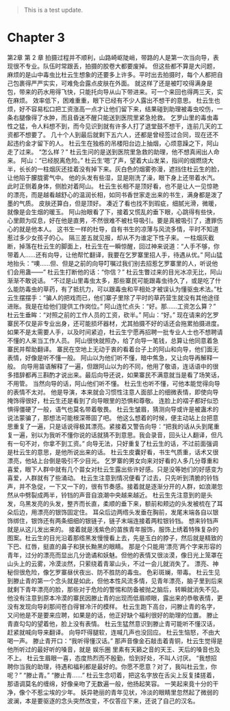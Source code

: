 > This is a test update.
# Chapter 3

第2章 第 2 章
拍摄过程并不顺利，山路崎岖陡峭，带路的人是第一次当向导，表现很不专业。队伍时常跟丢，拍摄的胶卷大都要废掉。
但这些都不算是大问题，麻烦的是山中毒虫比杜云生想象的还要多上许多。平时出去拍摄时，每个人都把自己包裹得严严实实，可难免会露点皮肤在外面。
就这样了还是被叮咬得满身是包，带来的药水用得飞快，只能托向导从山下带进来。可一个来回也得两三天，实在麻烦。
效率低下，困难重重，眼下已经有不少人露出不想干的意思。
杜云生也烦，好不容易松口把工资涨高一点才让他们留下来，结果碰到助理被毒虫咬伤，一条右腿像得了水肿，而且昏迷不醒只能送到医院里紧急抢救。
乞罗山里的毒虫毒性之猛，令人料想不到，而今见识到就有许多人打了退堂鼓不想干，连前几天的工资都不想要了。
几十个人到最后就剩下五六人，还都是曾经签过合同，现在还不起违约金才留下的人。
杜云生在独栋的吊楼阳台边上抽烟，心烦意躁之下，阿山走了过来。
“怎么样？”
杜云生问的是送到医院里急救的助理，他不想真闹出人命来。
阿山：“已经脱离危险。”
杜云生‘嗯’了声，望着大山发呆，指间的烟燃烧大半，长长的一柱烟灰还挂着没有掉下来。灰白色的烟雾弥漫，遮挡住杜云生的脸，让他陷于朦胧雾气中。
他的头发有些湿，显是刚洗了澡，眼下身上还带着水汽。此时正侧着身体，侧脸对着阿山。
杜云生长相不是顶好看，也不是让人一见惊艳的漂亮，而是越看越舒心的温润长相，如同书香世家走出来的书生，满身都是泼了墨的气质。
皮肤还算白，但是顶好。
凑近了看也找不到瑕疵，细腻光滑，微暖，就像是会生烟的暖玉。
阿山抬眼看了下，接着又慌乱的垂下眼，心跳得有些快，心里颇为叹息，好在他是直男，不然很难不被杜导吸引。要是真被吸引了，遭罪伤心的就是他本人。
这书生一样的杜导，自有书生的凉薄与风流多情，平时不知道惹过多少女孩子的心。
隔三差五就见报，却从不为谁定下性子来。
一柱烟灰截断，掉落在杜云生的脚面上，杜云生在一瞬惊醒，回过神来说道：“人手不够，你带着人……还有向导，让他帮忙翻译，我要在乞罗寨里招人手，待遇从优。”
阿山猛地抬头：“噢……但、但是之前的向导叮嘱过我们别去招惹乞罗寨里的人，听说他们会用蛊——”
杜云生打断他的话：“你信？”
杜云生瞥过来的目光冰凉无比，阿山渐渐不敢说话。
“不过是山里毒虫太多，那些寨民可能跟毒虫待久了，或是吃了什么能防毒虫的草药，有了抵抗力，可以跟毒虫和平相处才被误认为懂驱虫术法。”杜云生摆摆手：“骗人的把戏而已，他们寨子里除了平时的草药营生就没有其他途径进账。我是在给他们提供工作岗位。”
阿山连忙点头：“好。那……工资怎么算？”
杜云生垂眸：“对照之前的工作人员的工资，砍半。”
阿山：“好。”
现在请来的乞罗寨民不仅是非专业出身，还可能损坏器材，尤其拍摄不好的话还会拖累拍摄进度。
如果不是太需要人手，以及时间紧迫，杜云生宁愿再招聘一批专业人士也不想聘请不懂的人来当工作人员。
阿山很快就照办，给了向导一笔钱，总算让他同意着急寨民并帮助翻译。
寨民在空地上无动于衷的看着台子上的阿山和向导，他们面无表情，好像是听不懂一般。
阿山以为他们听不懂，暗中焦急，又让向导再解释一般。
向导用苗语解释了一遍，但跟阿山以为的不同，他用了敬语，连话语中的很多措辞都再三斟酌才说出来。最后向导还说，如果寨民不满意就当是看了场笑话，不用管。
当然向导的话，阿山他们听不懂。
杜云生也听不懂，可他本能觉得向导的表情不太对。
他是导演，本来就会习惯性注意人面部上的细微表情，即使向导掩饰得很好，杜云生还是看到了向导眼里的恐惧和尊敬。
连脸上的褶子都好似恐惧得僵硬了一般，语气也莫名带着敬畏。
杜云生皱眉，猜测向导或许是被蛊术的说法蒙骗了，那想法可能根深蒂固了吧。
他这么想着的时候，便主动站上台把意思重复了一遍，只是话说得极其漂亮。紧接着又警告向导：“把我的话从头到尾重复一遍，别以为我听不懂你说的话就猜不到意思。我会录音，回头让人翻译，但凡有一句不对，你拿不到工资。”
向导无法，只好重复了杜云生的话，不过前面强调是杜云生的意思，是他所说出来的话。
杜云生皮囊好看，书生气质重，话术又很漂亮，他站上台倒是吸引不少目光。
乞罗寨的男女向来对好看的人多几分尊重和喜爱，眼下人群中就有几个苗女对杜云生露出些许好感。只是没等她们的好感变为喜爱，人群就有了些涌动。
杜云生注意到情况便看了过去，只先听到清脆的铃铛声，并不急促，一下又一下的，很有节奏感。接着就是逐渐分开的人群，如浪潮忽然从中劈裂成两半，铃铛的声音自浪潮中央越来越近。
杜云生先注意到的是头发，乌黑发亮的头发，整齐而长直，柔顺的垂下来，额前和颊边的头发被梳在了耳朵后边，用漂亮的银饰固定住。
耳朵后边两绺头发垂在胸前，发尾末端各自以银饰绑住，银饰还有两条细细的银链子，链子末端连接着两粒银铃铛。
想来铃铛声就是从这儿发出来的。
接着就是浅紫色的苗族青年服饰，服饰上绣着特殊复杂的图案。杜云生的目光沿着那绺黑发慢慢看上去，先是玉白的脖子，然后就是精致的下巴、红唇，挺直的鼻子和狭长黝黑的眼睛。
那是个只能用‘漂亮’两个字来形容的青年，过分的漂亮而显出几分诡谲和妖魅。但他的表情又很淡漠，像日光上笼罩在山头上的云雾，冷漠淡然，只萦绕着青翠山头，不过一会儿就消失了。
漂亮、神秘但很危险，像乞罗寨昼伏夜出、防不胜防的毒虫。
色彩斑斓，带毒。
杜云生见到滕止青的第一个念头就是如此，但他本性风流多情，见青年漂亮，脑子里到后来就剩下青年漂亮的脸，那些对于危险的警惕和防备被抛之脑后，转瞬就消失不见。
他没有注意到原本冷漠的寨民因滕止青的出现而低眉顺眼，露出来的恭敬表情，更没有发现向导刹那间苍白得冒冷汗的模样。
杜云生跑下高台，问滕止青的名字，又问他是不是要来应聘，如果是的话，他正好缺个福利很好的助理的位置。
滕止青直勾勾的望着他，脸上没有表情。
杜云生猛然意识到滕止青可能听不懂汉话，赶紧就喊向导来翻译。
向导吓得腿软，连喊几声也没回应。
杜云生恼怒，不由大喝一声。
滕止青开口：“我听得懂汉话。”
那声音像金石敲击着青铜，杜云生觉得是他所听过的最好听的嗓音，就是
娱乐圈
里素有天籁之音的天王、天后的嗓音也及不上。
杜云生眉眼一喜，态度热烈而不殷勤，恰到好处，不叫人讨厌。
“我想招聘你当我的助理，待遇和福利都是最好的。你愿不愿意？对了，我叫杜云生，你呢？”
“滕止青。”
“滕止青……”
杜云生念叨着，把这名字放在舌尖上反复揉搓着，那语调莫名的缠绵，好像亲吻了无数遍一般，他扬起笑容。
一笑起来竟十分的干净，像个不惹尘埃的少年。
妖异艳丽的青年见状，冷淡的眼睛里忽然起了微弱的波澜，本是要驱逐的念头突然改变，不仅答应下来，还说了自己的汉名。
